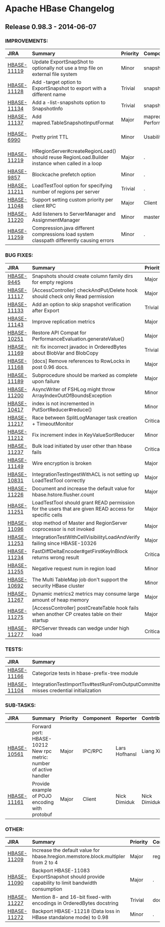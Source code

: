 
<!---
# Licensed to the Apache Software Foundation (ASF) under one
# or more contributor license agreements.  See the NOTICE file
# distributed with this work for additional information
# regarding copyright ownership.  The ASF licenses this file
# to you under the Apache License, Version 2.0 (the
# "License"); you may not use this file except in compliance
# with the License.  You may obtain a copy of the License at
#
#     http://www.apache.org/licenses/LICENSE-2.0
#
# Unless required by applicable law or agreed to in writing, software
# distributed under the License is distributed on an "AS IS" BASIS,
# WITHOUT WARRANTIES OR CONDITIONS OF ANY KIND, either express or implied.
# See the License for the specific language governing permissions and
# limitations under the License.
-->
# Apache HBase Changelog

## Release 0.98.3 - 2014-06-07



### IMPROVEMENTS:

| JIRA | Summary | Priority | Component | Reporter | Contributor |
|:---- |:---- | :--- |:---- |:---- |:---- |
| [HBASE-11119](https://issues.apache.org/jira/browse/HBASE-11119) | Update ExportSnapShot to optionally not use a tmp file on external file system |  Minor | snapshots | Ted Malaska | Ted Malaska |
| [HBASE-11128](https://issues.apache.org/jira/browse/HBASE-11128) | Add -target option to ExportSnapshot to export with a different name |  Trivial | snapshots | Matteo Bertozzi | Matteo Bertozzi |
| [HBASE-11134](https://issues.apache.org/jira/browse/HBASE-11134) | Add a -list-snapshots option to SnapshotInfo |  Trivial | snapshots | Matteo Bertozzi | Matteo Bertozzi |
| [HBASE-11137](https://issues.apache.org/jira/browse/HBASE-11137) | Add mapred.TableSnapshotInputFormat |  Major | mapreduce, Performance | Nick Dimiduk | Nick Dimiduk |
| [HBASE-6990](https://issues.apache.org/jira/browse/HBASE-6990) | Pretty print TTL |  Minor | Usability | Jean-Daniel Cryans | Esteban Gutierrez |
| [HBASE-11219](https://issues.apache.org/jira/browse/HBASE-11219) | HRegionServer#createRegionLoad() should reuse RegionLoad.Builder instance when called in a loop |  Major | . | Ted Yu | Ted Yu |
| [HBASE-9857](https://issues.apache.org/jira/browse/HBASE-9857) | Blockcache prefetch option |  Minor | . | Andrew Purtell | Andrew Purtell |
| [HBASE-11211](https://issues.apache.org/jira/browse/HBASE-11211) | LoadTestTool option for specifying number of regions per server |  Trivial | . | Andrew Purtell | Andrew Purtell |
| [HBASE-11048](https://issues.apache.org/jira/browse/HBASE-11048) | Support setting custom priority per client RPC |  Major | Client | Jesse Yates | Jesse Yates |
| [HBASE-11220](https://issues.apache.org/jira/browse/HBASE-11220) | Add listeners to ServerManager and AssignmentManager |  Minor | master | Matteo Bertozzi | Matteo Bertozzi |
| [HBASE-11259](https://issues.apache.org/jira/browse/HBASE-11259) | Compression.java different compressions load system classpath differently causing errors |  Minor | . | Enoch Hsu | Enoch Hsu |


### BUG FIXES:

| JIRA | Summary | Priority | Component | Reporter | Contributor |
|:---- |:---- | :--- |:---- |:---- |:---- |
| [HBASE-9445](https://issues.apache.org/jira/browse/HBASE-9445) | Snapshots should create column family dirs for empty regions |  Major | snapshots | Enis Soztutar | Enis Soztutar |
| [HBASE-11117](https://issues.apache.org/jira/browse/HBASE-11117) | [AccessController] checkAndPut/Delete hook should check only Read permission |  Major | security | Anoop Sam John | Anoop Sam John |
| [HBASE-11133](https://issues.apache.org/jira/browse/HBASE-11133) | Add an option to skip snapshot verification after Export |  Trivial | snapshots | Matteo Bertozzi | Matteo Bertozzi |
| [HBASE-11143](https://issues.apache.org/jira/browse/HBASE-11143) | Improve replication metrics |  Major | Replication | Lars Hofhansl | Lars Hofhansl |
| [HBASE-10251](https://issues.apache.org/jira/browse/HBASE-10251) | Restore API Compat for PerformanceEvaluation.generateValue() |  Major | Client | Aleksandr Shulman | Dima Spivak |
| [HBASE-11169](https://issues.apache.org/jira/browse/HBASE-11169) | nit: fix incorrect javadoc in OrderedBytes about BlobVar and BlobCopy |  Trivial | util | Jonathan Hsieh | Jonathan Hsieh |
| [HBASE-11168](https://issues.apache.org/jira/browse/HBASE-11168) | [docs] Remove references to RowLocks in post 0.96 docs. |  Major | documentation | Jonathan Hsieh | Jonathan Hsieh |
| [HBASE-11189](https://issues.apache.org/jira/browse/HBASE-11189) | Subprocedure should be marked as complete upon failure |  Major | . | Ted Yu | Ted Yu |
| [HBASE-11200](https://issues.apache.org/jira/browse/HBASE-11200) | AsyncWriter of FSHLog might throw ArrayIndexOutOfBoundsException |  Minor | wal | Jianwei Cui | Jianwei Cui |
| [HBASE-10417](https://issues.apache.org/jira/browse/HBASE-10417) | index is not incremented in PutSortReducer#reduce() |  Minor | . | Ted Yu | Gustavo Anatoly |
| [HBASE-11217](https://issues.apache.org/jira/browse/HBASE-11217) | Race between SplitLogManager task creation + TimeoutMonitor |  Critical | . | Enis Soztutar | Enis Soztutar |
| [HBASE-11212](https://issues.apache.org/jira/browse/HBASE-11212) | Fix increment index in KeyValueSortReducer |  Minor | . | Gustavo Anatoly | Gustavo Anatoly |
| [HBASE-11237](https://issues.apache.org/jira/browse/HBASE-11237) | Bulk load initiated by user other than hbase fails |  Critical | . | Dima Spivak | Jimmy Xiang |
| [HBASE-11149](https://issues.apache.org/jira/browse/HBASE-11149) | Wire encryption is broken |  Major | IPC/RPC | Devaraj Das | Devaraj Das |
| [HBASE-10831](https://issues.apache.org/jira/browse/HBASE-10831) | IntegrationTestIngestWithACL is not setting up LoadTestTool correctly |  Major | . | Andrew Purtell | Vandana Ayyalasomayajula |
| [HBASE-11226](https://issues.apache.org/jira/browse/HBASE-11226) | Document and increase the default value for hbase.hstore.flusher.count |  Major | regionserver | Nicolas Liochon | Nicolas Liochon |
| [HBASE-11251](https://issues.apache.org/jira/browse/HBASE-11251) | LoadTestTool should grant READ permission for the users that are given READ access for specific cells |  Major | . | ramkrishna.s.vasudevan | ramkrishna.s.vasudevan |
| [HBASE-11096](https://issues.apache.org/jira/browse/HBASE-11096) | stop method of Master and RegionServer coprocessor  is not invoked |  Major | . | Qiang Tian | Qiang Tian |
| [HBASE-11253](https://issues.apache.org/jira/browse/HBASE-11253) | IntegrationTestWithCellVisibilityLoadAndVerify failing since HBASE-10326 |  Major | test | Anoop Sam John | Anoop Sam John |
| [HBASE-11234](https://issues.apache.org/jira/browse/HBASE-11234) | FastDiffDeltaEncoder#getFirstKeyInBlock returns wrong result |  Critical | . | chunhui shen | chunhui shen |
| [HBASE-11255](https://issues.apache.org/jira/browse/HBASE-11255) | Negative request num in region load |  Minor | . | Liu Shaohui | Liu Shaohui |
| [HBASE-10692](https://issues.apache.org/jira/browse/HBASE-10692) | The Multi TableMap job don't support the security HBase cluster |  Minor | mapreduce | Liu Shaohui | Liu Shaohui |
| [HBASE-11267](https://issues.apache.org/jira/browse/HBASE-11267) | Dynamic metrics2 metrics may consume large amount of heap memory |  Major | . | Ted Yu | Ted Yu |
| [HBASE-11275](https://issues.apache.org/jira/browse/HBASE-11275) | [AccessController] postCreateTable hook fails when another CP creates table on their startup |  Major | security | Anoop Sam John | Anoop Sam John |
| [HBASE-11277](https://issues.apache.org/jira/browse/HBASE-11277) | RPCServer threads can wedge under high load |  Critical | . | Andrew Purtell | Andrew Purtell |


### TESTS:

| JIRA | Summary | Priority | Component | Reporter | Contributor |
|:---- |:---- | :--- |:---- |:---- |:---- |
| [HBASE-11166](https://issues.apache.org/jira/browse/HBASE-11166) | Categorize tests in hbase-prefix-tree module |  Minor | . | Ted Yu | Rekha Joshi |
| [HBASE-11104](https://issues.apache.org/jira/browse/HBASE-11104) | IntegrationTestImportTsv#testRunFromOutputCommitter misses credential initialization |  Minor | . | Ted Yu | Vandana Ayyalasomayajula |


### SUB-TASKS:

| JIRA | Summary | Priority | Component | Reporter | Contributor |
|:---- |:---- | :--- |:---- |:---- |:---- |
| [HBASE-10561](https://issues.apache.org/jira/browse/HBASE-10561) | Forward port: HBASE-10212 New rpc metric: number of active handler |  Major | IPC/RPC | Lars Hofhansl | Liang Xie |
| [HBASE-11161](https://issues.apache.org/jira/browse/HBASE-11161) | Provide example of POJO encoding with protobuf |  Major | Client | Nick Dimiduk | Nick Dimiduk |


### OTHER:

| JIRA | Summary | Priority | Component | Reporter | Contributor |
|:---- |:---- | :--- |:---- |:---- |:---- |
| [HBASE-11209](https://issues.apache.org/jira/browse/HBASE-11209) | Increase the default value for hbase.hregion.memstore.block.multipler from 2 to 4 |  Major | regionserver | Nicolas Liochon | Nicolas Liochon |
| [HBASE-11090](https://issues.apache.org/jira/browse/HBASE-11090) | Backport HBASE-11083 ExportSnapshot should provide capability to limit bandwidth consumption |  Major | . | Ted Yu | Ted Yu |
| [HBASE-11227](https://issues.apache.org/jira/browse/HBASE-11227) | Mention 8- and 16-bit fixed-with encodings in OrderedBytes docstring |  Trivial | documentation | Nick Dimiduk | Nick Dimiduk |
| [HBASE-11272](https://issues.apache.org/jira/browse/HBASE-11272) | Backport HBASE-11218 (Data loss in HBase standalone mode) to 0.98 |  Minor | . | Andrew Purtell | Andrew Purtell |


